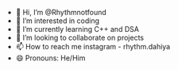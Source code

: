 - 👋 Hi, I’m @Rhythmnotfound
- 👀 I’m interested in coding
- 🌱 I’m currently learning C++ and DSA
- 💞️ I’m looking to collaborate on projects
- 📫 How to reach me instagram - rhythm.dahiya
- 😄 Pronouns: He/Him

<!---
Rhythmnotfound/Rhythmnotfound is a ✨ special ✨ repository because its `README.md` (this file) appears on your GitHub profile.
You can click the Preview link to take a look at your changes.
--->
